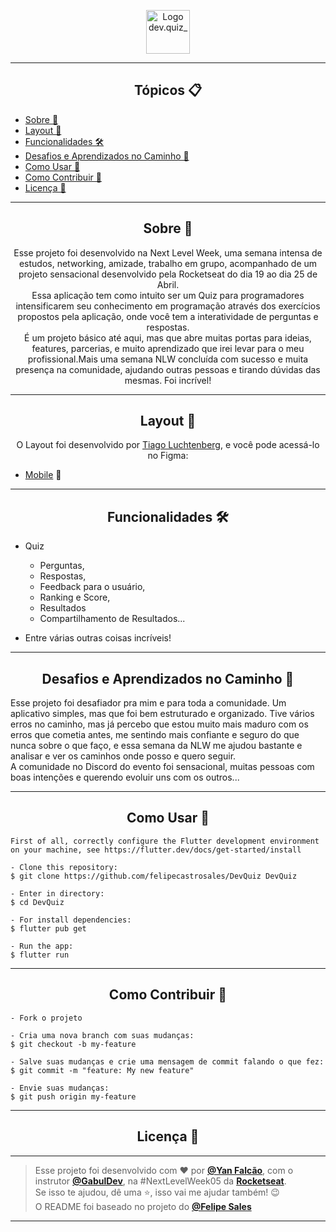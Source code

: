 <p align="center">
      <img src="https://user-images.githubusercontent.com/59374587/115237065-7e835c80-a0f2-11eb-8922-d2a14bac363b.png" width="70" alt="Logo dev.quiz_"/>
</p>

---

<h2 align="center">Tópicos 📋</h2>

   <p>
   
   - [Sobre 📖](#sobre-)
   - [Layout 🎨](#layout-)
   - [Funcionalidades 🛠️](#Funcionalidades-%EF%B8%8F)
   - [Desafios e Aprendizados no Caminho 🤯](#desafios-e-aprendizados-no-caminho-)
   - [Como Usar 🤔](#como-usar-)
   - [Como Contribuir 💪](#como-contribuir-)
   - [Licença 📝](#licença-)

   </p>

---

<h2 align="center">Sobre 📖</h2>
   
<p align="center">
   Esse projeto foi desenvolvido na Next Level Week, uma semana intensa de estudos, networking, amizade, trabalho em grupo, acompanhado de um projeto sensacional desenvolvido pela Rocketseat do dia 19 ao dia 25 de Abril.<br>
   Essa aplicação tem como intuito ser um Quiz para programadores intensificarem seu conhecimento em programação através dos exercícios propostos pela aplicação, onde você tem a interatividade de perguntas e respostas.<br>
   É um projeto básico até aqui, mas que abre muitas portas para ideias, features, parcerias, e muito aprendizado que irei levar para o meu profissional.Mais uma semana NLW concluída com sucesso e muita presença na comunidade, ajudando outras pessoas e tirando dúvidas das mesmas. Foi incrível!<br>
</p>

---

<h2 align="center">Layout 🎨</h2>

   <p align="center">
      O Layout foi desenvolvido por <a href="https://instagram.com/tiagoluchtenberg">Tiago Luchtenberg</a>, e você pode acessá-lo no Figma:
   
   - <a href="https://www.figma.com/file/XaC3pgD1B0iLSWLTsUqxIe/DevQuiz-(Copy)?node-id=0%3A1">Mobile</a> 📱
   </p>

---

<h2 align="center">Funcionalidades 🛠️</h2>

   <p>
   
- Quiz 
    - Perguntas,
    - Respostas,
    - Feedback para o usuário,
    - Ranking e Score, 
    - Resultados
    - Compartilhamento de Resultados...
- Entre várias outras coisas incríveis!
  
   </p>

---

<h2 align="center">Desafios e Aprendizados no Caminho 🤯</h2>

   <p>
   Esse projeto foi desafiador pra mim e para toda a comunidade. Um aplicativo simples, mas que foi bem estruturado e organizado.
   Tive vários erros no caminho, mas já percebo que estou muito mais maduro com os erros que cometia antes, me sentindo mais confiante e seguro do que nunca sobre o que faço, e essa semana da NLW me ajudou bastante e analisar e ver os caminhos onde posso e quero seguir.<br> 
   A comunidade no Discord do evento foi sensacional, muitas pessoas com boas intenções e querendo evoluir uns com os outros...<br>
   </p>

---

<h2 align="center">Como Usar 🤔</h2>

   ```
   First of all, correctly configure the Flutter development environment on your machine, see https://flutter.dev/docs/get-started/install
   
   - Clone this repository:
   $ git clone https://github.com/felipecastrosales/DevQuiz DevQuiz

   - Enter in directory:
   $ cd DevQuiz

   - For install dependencies:
   $ flutter pub get

   - Run the app: 
   $ flutter run
   ```

---

<h2 align="center">Como Contribuir 💪</h2>

   ```
   - Fork o projeto 

   - Cria uma nova branch com suas mudanças:
   $ git checkout -b my-feature

   - Salve suas mudanças e crie uma mensagem de commit falando o que fez:
   $ git commit -m "feature: My new feature"

   - Envie suas mudanças:
   $ git push origin my-feature
   ```

---

<h2 align="center">Licença 📝</h2>

   ---

   >Esse projeto foi desenvolvido com ❤️ por **[@Yan Falcão](https://www.linkedin.com/in/yanfalcao/)**, com o instrutor **[@GabulDev](https://www.linkedin.com/in/gabuldev/)**, na #NextLevelWeek05 da **[Rocketseat](https://rocketseat.com.br/)**.<br>
   Se isso te ajudou, dê uma ⭐, isso vai me ajudar também! 😉<br>
   >O README foi baseado no projeto do **[@Felipe Sales](https://github.com/felipecastrosales/DevQuiz/)**

---
